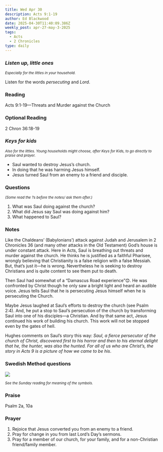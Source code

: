 ```yaml
---
title: Wed Apr 30
description: Acts 9:1-19
author: Ed Blackwood
date: 2025-04-30T11:40:09.386Z
weekly_post: apr-27-may-3-2025
tags:
  - Acts
  - 2 Chronicles
type: daily
---
```

### *Listen up, little ones*

<div><small><i>Especially for the littles in your household.</i></small></div>

Listen for the words *persecuting* and *Lord*.

### Reading

Acts 9:1-19—Threats and Murder against the Church

### Optional Reading

2 Chron 36:18-19

### *Keys for kids*

<div><small><i>Also for the littles. Young households might choose, after Keys for Kids, to go directly to praise and prayer.</i></small></div>

* Saul wanted to destroy Jesus’s church.
* In doing that he was harming Jesus himself.
* Jesus turned Saul from an enemy to a friend and disciple.

### Questions

<div><small><i>(Some read the ?s before the notes/ ask them after.)</i></small></div>

1. What was Saul doing against the church?
2. What did Jesus say Saul was doing against him?
3. What happened to Saul?

### Notes

Like the Chaldeans’ (Babylonians’) attack against Judah and Jerusalem in 2 Chronicles 36 (and many other attacks in the Old Testament) God’s house is under constant attack. Here in Acts, Saul is breathing out threats and murder against the church. He thinks he is justified as a faithful Pharisee, wrongly believing that Christianity is a false religion with a false Messiah. But, that’s just it—he is wrong. Nevertheless he is seeking to destroy Christians and is quite content to see them put to death. 

Then Saul had somewhat of a “Damascus Road experience”😊. He was confronted by Christ though he only saw a bright light and heard an audible voice. Jesus tells Saul that he is persecuting Jesus himself when he is persecuting the Church.

Maybe Jesus laughed at Saul’s efforts to destroy the church (see Psalm 2:4). And, he put a stop to Saul’s persecution of the church by transforming Saul into one of his disciples—a Christian. And by that same act, Jesus continued his work of building his church. This work will not be stopped even by the gates of hell.

Hughes comments on Saul’s story this way: *Saul, a fierce persecutor of the church of Christ, discovered first to his horror and then to his eternal delight that he, the hunter, was also the hunted. For all of us who are Christ’s, the story in Acts 9 is a picture of how we came to be his*.

### Swedish Method questions

![](/static/img/family_worship_study_ed-swedish_questions.png)

<div><small><i>See the Sunday reading for meaning of the symbols.</i></small></div>

### Praise

P﻿salm 2a, 10a

### Prayer

1. Rejoice that Jesus converted you from an enemy to a friend.
2. Pray for change in you from last Lord’s Day’s sermons.
3. Pray for a member of our church, for your family, and for a non-Christian friend/family member.